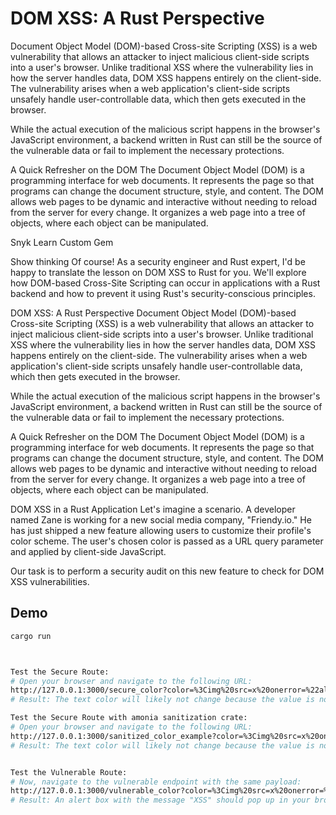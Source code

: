 # DOM XSS: A Rust Perspective

Document Object Model (DOM)-based Cross-site Scripting (XSS) is a web vulnerability that allows an attacker to inject malicious client-side scripts into a user's browser.  Unlike traditional XSS where the vulnerability lies in how the server handles data, DOM XSS happens entirely on the client-side.  The vulnerability arises when a web application's client-side scripts unsafely handle user-controllable data, which then gets executed in the browser. 



While the actual execution of the malicious script happens in the browser's JavaScript environment, a backend written in Rust can still be the source of the vulnerable data or fail to implement the necessary protections.

A Quick Refresher on the DOM
The Document Object Model (DOM) is a programming interface for web documents. It represents the page so that programs can change the document structure, style, and content.  The DOM allows web pages to be dynamic and interactive without needing to reload from the server for every change.  It organizes a web page into a tree of objects, where each object can be manipulated. 


Snyk Learn
Custom Gem

Show thinking
Of course! As a security engineer and Rust expert, I'd be happy to translate the lesson on DOM XSS to Rust for you. We'll explore how DOM-based Cross-Site Scripting can occur in applications with a Rust backend and how to prevent it using Rust's security-conscious principles.

DOM XSS: A Rust Perspective
Document Object Model (DOM)-based Cross-site Scripting (XSS) is a web vulnerability that allows an attacker to inject malicious client-side scripts into a user's browser.  Unlike traditional XSS where the vulnerability lies in how the server handles data, DOM XSS happens entirely on the client-side.  The vulnerability arises when a web application's client-side scripts unsafely handle user-controllable data, which then gets executed in the browser. 



While the actual execution of the malicious script happens in the browser's JavaScript environment, a backend written in Rust can still be the source of the vulnerable data or fail to implement the necessary protections.

A Quick Refresher on the DOM
The Document Object Model (DOM) is a programming interface for web documents. It represents the page so that programs can change the document structure, style, and content.  The DOM allows web pages to be dynamic and interactive without needing to reload from the server for every change.  It organizes a web page into a tree of objects, where each object can be manipulated. 


DOM XSS in a Rust Application
Let's imagine a scenario. A developer named Zane is working for a new social media company, "Friendy.io."  He has just shipped a new feature allowing users to customize their profile's color scheme.  The user's chosen color is passed as a URL query parameter and applied by client-side JavaScript.


Our task is to perform a security audit on this new feature to check for DOM XSS vulnerabilities. 

## Demo

```rust
cargo run
```

```bash


Test the Secure Route:
# Open your browser and navigate to the following URL: 
http://127.0.0.1:3000/secure_color?color=%3Cimg%20src=x%20onerror=%22alert(%27It%20Worked!%27)%22%3E
# Result: The text color will likely not change because the value is not a valid color. No alert box will appear. This is the correct, secure behavior.

Test the Secure Route with amonia sanitization crate:
# Open your browser and navigate to the following URL: 
http://127.0.0.1:3000/sanitized_color_example?color=%3Cimg%20src=x%20onerror=%22alert(%27It%20Worked!%27)%22%3E
# Result: The text color will likely not change because the value is not a valid color. No alert box will appear. This is the correct, secure behavior.


Test the Vulnerable Route:
# Now, navigate to the vulnerable endpoint with the same payload: 
http://127.0.0.1:3000/vulnerable_color?color=%3Cimg%20src=x%20onerror=%22alert(%27It%20Worked!%27)%22%3E
# Result: An alert box with the message "XSS" should pop up in your browser. This demonstrates the successful execution of the injected script.
```
